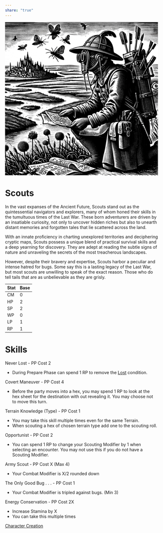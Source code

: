 ```yaml
---  
share: "true"  
---  
```

  
![Pasted image 20240126172633](./Pasted%20image%2020240126172633.png)  
  
# Scouts  
  
In the vast expanses of the Ancient Future, Scouts stand out as the quintessential navigators and explorers, many of whom honed their skills in the tumultuous times of the Last War. These born adventurers are driven by an insatiable curiosity, not only to uncover hidden riches but also to unearth distant memories and forgotten tales that lie scattered across the land.   
  
With an innate proficiency in charting unexplored territories and deciphering cryptic maps, Scouts possess a unique blend of practical survival skills and a deep yearning for discovery. They are adept at reading the subtle signs of nature and unraveling the secrets of the most treacherous landscapes.   
  
However, despite their bravery and expertise, Scouts harbor a peculiar and intense hatred for bugs. Some say this is a lasting legacy of the Last War, but most scouts are unwilling to speak of the exact reason. Those who do tell tails that are as unbelievable as they are grisly.  
  
| Stat | Base |  
| ---- | ---- |  
| CM | 0 |  
| HP | 2 |  
| SP | 2 |  
| WP | 0 |  
| LP | 1 |  
| RP | 1 |  
  
# Skills  
  
Never Lost - PP Cost 2  
- During Prepare Phase can spend 1 RP to remove the [Lost](Lost.html) condition.  
  
Covert Maneuver - PP Cost 4  
- Before the party moves into a hex, you may spend 1 RP to look at the hex sheet for the destination with out revealing it. You may choose not to move this turn.  
  
Terrain Knowledge (Type) - PP Cost 1  
- You may take this skill multiple times even for the same Terrain.  
- When scouting a hex of chosen terrain type add one to the scouting roll.  
  
Opportunist - PP Cost 2  
- You can spend 1 RP to change your Scouting Modifier by 1 when selecting an encounter. You may not use this if you do not have a Scouting Modifier.  
  
Army Scout - PP Cost X (Max 4)  
- Your Combat Modifier is X/2 rounded down  
  
The Only Good Bug . . . - PP Cost 1  
- Your Combat Modifier is tripled against bugs. (Min 3)  
  
Energy Conservation - PP Cost 2X  
- Increase Stamina by X  
- You can take this multiple times  
  
[Character Creation](./Character%20Creation.html)